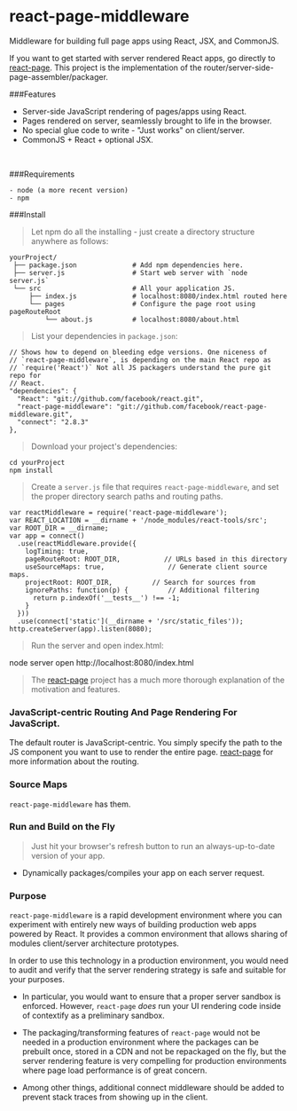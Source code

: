 react-page-middleware
===============================================
Middleware for building full page apps using React, JSX, and CommonJS.

If you want to get started with server rendered React apps, go directly to
[react-page](http://www.github.com/facebook/react-page/). This project is the
  implementation of the router/server-side-page-assembler/packager.


###Features

  - Server-side JavaScript rendering of pages/apps using React.
  - Pages rendered on server, seamlessly brought to life in the browser.
  - No special glue code to write - "Just works" on client/server.
  - CommonJS + React + optional JSX.

<br>

###Requirements

    - node (a more recent version)
    - npm

###Install

> Let npm do all the installing - just create a directory structure anywhere as
> follows:

    yourProject/
     ├── package.json              # Add npm dependencies here.
     ├── server.js                 # Start web server with `node server.js`
     └── src                       # All your application JS.
         ├── index.js              # localhost:8080/index.html routed here
         └── pages                 # Configure the page root using pageRouteRoot
             └── about.js          # localhost:8080/about.html

> List your dependencies in `package.json`:

    // Shows how to depend on bleeding edge versions. One niceness of
    // `react-page-middleware`, is depending on the main React repo as
    // `require('React')` Not all JS packagers understand the pure git repo for
    // React.
    "dependencies": {
      "React": "git://github.com/facebook/react.git",
      "react-page-middleware": "git://github.com/facebook/react-page-middleware.git",
      "connect": "2.8.3"
    },

> Download your project's dependencies:

    cd yourProject
    npm install


> Create a `server.js` file that requires `react-page-middleware`, and set the
> proper directory search paths and routing paths.

    var reactMiddleware = require('react-page-middleware');
    var REACT_LOCATION = __dirname + '/node_modules/react-tools/src';
    var ROOT_DIR = __dirname;
    var app = connect()
      .use(reactMiddleware.provide({
        logTiming: true,
        pageRouteRoot: ROOT_DIR,           // URLs based in this directory
        useSourceMaps: true,                // Generate client source maps.
        projectRoot: ROOT_DIR,          // Search for sources from
        ignorePaths: function(p) {          // Additional filtering
          return p.indexOf('__tests__') !== -1;
        }
      }))
      .use(connect['static'](__dirname + '/src/static_files'));
    http.createServer(app).listen(8080);


> Run the server and open index.html:


   node server
   open http://localhost:8080/index.html


> The [react-page](http://www.github.com/facebook/react-page/) project has a
> much more thorough explanation of the motivation and features.


### JavaScript-centric Routing And Page Rendering For JavaScript.

The default router is JavaScript-centric. You simply specify the path to the JS
component you want to use to render the entire page.
[react-page](http://www.github.com/facebook/react-page/) for more information
about the routing.

### Source Maps

`react-page-middleware` has them.


### Run and Build on the Fly

>  Just hit your browser's refresh button to run an always-up-to-date version of
>  your app.

- Dynamically packages/compiles your app on each server request.

### Purpose

`react-page-middleware` is a rapid development environment where you can experiment with
entirely new ways of building production web apps powered by React. It provides
a common environment that allows sharing of modules client/server architecture
prototypes.

In order to use this technology in a production environment, you would need to
audit and verify that the server rendering strategy is safe and suitable for
your purposes.

- In particular, you would want to ensure that a proper server
sandbox is enforced. However, `react-page` _does_ run your UI rendering code
inside of contextify as a preliminary sandbox.

- The packaging/transforming features of `react-page` would not be needed in a
production environment where the packages can be prebuilt once, stored in a CDN
and not be repackaged on the fly, but the server rendering feature is very
compelling for production environments where page load performance is of great
concern.

- Among other things, additional connect middleware should be added to prevent
stack traces from showing up in the client.
